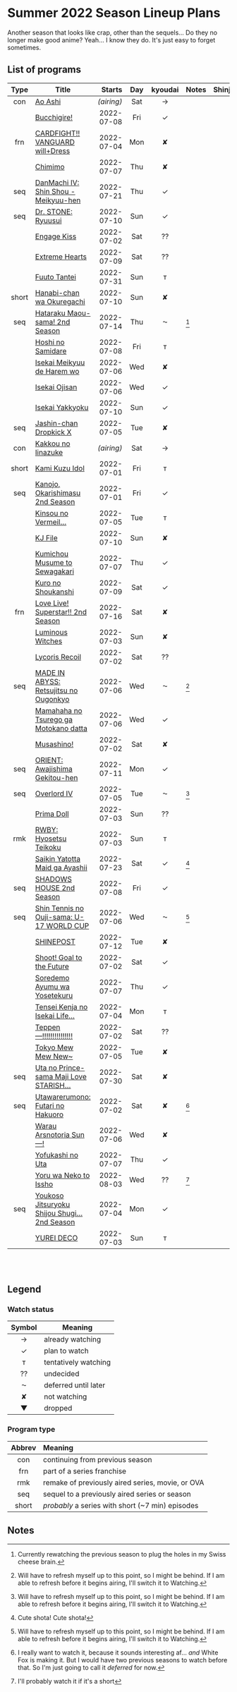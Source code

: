 <!-- -*- st-font_size: 15; st-line_numbers: true; st-gutter: true; st-rulers: [ ]; st-tab-size: 4; st-soft-tab-size: 4; st-translate_tabs_to_spaces: false; st-use_tab_stops: true; st-word_wrap: false; st-indent_subsequent_lines: true; st-highlight_gutter: true; st-highlight_line_number: true; st-draw_whitespace: all_mixed; -*- -->


# Summer 2022 Season Lineup Plans

Another season that looks like crap, other than the sequels… Do they no longer make good anime? Yeah… I know they do. It's just
easy to forget sometimes.

## List of programs

<!-- NOTE: If you wish to add notes anywhere in the table, please add them to the Notes column following your name. Use a format similar to
	the one I am using, but with your initial instead, i.e., [^s1], [^s2], etc. Then, just add them below my footnotes at the bottom,
	being sure to add a blank space between each one. -->

| Type  | Title                                                                 | Starts     | Day | kyoudai | Notes | Shinju | Notes |
| :---: | --------------------------------------------------------------------- | ---------: | :-: | :-----: | ----- | ------ | ----- |
|  con  | [Ao Ashi](https://bit.ly/3OcYkQJ)                                     | _(airing)_ | Sat |    →    |       |        |       |
|       | [Bucchigire!](https://bit.ly/3t1X4Hk)                                 | 2022-07-08 | Fri |    ✓    |       |        |       |
|  frn  | [CARDFIGHT!! VANGUARD will+Dress](https://bit.ly/3xESEsV)             | 2022-07-04 | Mon |    ✘    |       |        |       |
|       | [Chimimo](https://bit.ly/3MHvgzg)                                     | 2022-07-07 | Thu |    ✘    |       |        |       |
|  seq  | [DanMachi IV: Shin Shou - Meikyuu-hen](https://bit.ly/3xFbXCf)        | 2022-07-21 | Thu |    ✓    |       |        |       |
|  seq  | [Dr. STONE: Ryuusui](https://bit.ly/3HjXsHh)                          | 2022-07-10 | Sun |    ✓    |       |        |       |
|       | [Engage Kiss](https://bit.ly/3MHQblN)                                 | 2022-07-02 | Sat |    ⁇    |       |        |       |
|       | [Extreme Hearts](https://bit.ly/3MUqKxz)                              | 2022-07-09 | Sat |    ⁇    |       |        |       |
|       | [Fuuto Tantei](https://bit.ly/3ObnUoW)                                | 2022-07-31 | Sun |    ᴛ    |       |        |       |
| short | [Hanabi-chan wa Okuregachi](https://bit.ly/3mzOn3y)                   | 2022-07-10 | Sun |    ✘    |       |        |       |
|  seq  | [Hataraku Maou-sama! 2nd Season](https://bit.ly/3mIuQxL)              | 2022-07-14 | Thu |    ⁓    | [^k5] |        |       |
|       | [Hoshi no Samidare](https://bit.ly/3HelVhd)                           | 2022-07-08 | Fri |    ᴛ    |       |        |       |
|       | [Isekai Meikyuu de Harem wo](https://bit.ly/3mAysBU)                  | 2022-07-06 | Wed |    ✘    |       |        |       |
|       | [Isekai Ojisan](https://bit.ly/3MI3Jxz)                               | 2022-07-06 | Wed |    ✓    |       |        |       |
|       | [Isekai Yakkyoku](https://bit.ly/3NXvaoJ)                             | 2022-07-10 | Sun |    ✓    |       |        |       |
|  seq  | [Jashin-chan Dropkick X](https://bit.ly/3xE20Vz)                      | 2022-07-05 | Tue |    ✘    |       |        |       |
|  con  | [Kakkou no Iinazuke](https://bit.ly/3n8h87O)                          | _(airing)_ | Sat |    →    |       |        |       |
| short | [Kami Kuzu Idol](https://bit.ly/3NB2VMd)                              | 2022-07-01 | Fri |    ᴛ    |       |        |       |
|  seq  | [Kanojo, Okarishimasu 2nd Season](https://bit.ly/3HaxXbs)             | 2022-07-01 | Fri |    ✓    |       |        |       |
|       | [Kinsou no Vermeil…](https://bit.ly/3GwgCti)                          | 2022-07-05 | Tue |    ᴛ    |       |        |       |
|       | [KJ File](https://bit.ly/3NJJ11J)                                     | 2022-07-10 | Sun |    ✘    |       |        |       |
|       | [Kumichou Musume to Sewagakari](https://bit.ly/3mCOTxW)               | 2022-07-07 | Thu |    ✓    |       |        |       |
|       | [Kuro no Shoukanshi](https://bit.ly/3mzVIjA)                          | 2022-07-09 | Sat |    ✓    |       |        |       |
|  frn  | [Love Live! Superstar!! 2nd Season](https://bit.ly/3NJhKMG)           | 2022-07-16 | Sat |    ✘    |       |        |       |
|       | [Luminous Witches](https://bit.ly/3xGSWze)                            | 2022-07-03 | Sun |    ✘    |       |        |       |
|       | [Lycoris Recoil](https://bit.ly/3xFDqUs)                              | 2022-07-02 | Sat |    ⁇    |       |        |       |
|  seq  | [MADE IN ABYSS: Retsujitsu no Ougonkyo](https://bit.ly/3mHEEIk)       | 2022-07-06 | Wed |    ⁓    | [^k1] |        |       |
|       | [Mamahaha no Tsurego ga Motokano datta](https://bit.ly/3mHEEIk)       | 2022-07-06 | Wed |    ✓    |       |        |       |
|       | [Musashino!](https://bit.ly/3mBMNhD)                                  | 2022-07-02 | Sat |    ✘    |       |        |       |
|  seq  | [ORIENT: Awajishima Gekitou-hen](https://bit.ly/3NG7V2b)              | 2022-07-11 | Mon |    ✓    |       |        |       |
|  seq  | [Overlord IV](https://bit.ly/3mE8g9A)                                 | 2022-07-05 | Tue |    ⁓    | [^k1] |        |       |
|       | [Prima Doll](https://bit.ly/3NFB7Gl)                                  | 2022-07-03 | Sun |    ⁇    |       |        |       |
|  rmk  | [RWBY: Hyosetsu Teikoku](https://bit.ly/3He2THV)                      | 2022-07-03 | Sun |    ᴛ    |       |        |       |
|       | [Saikin Yatotta Maid ga Ayashii](https://bit.ly/3MO63TW)              | 2022-07-23 | Sat |    ✓    | [^k2] |        |       |
|  seq  | [SHADOWS HOUSE 2nd Season](https://bit.ly/3O9AHrW)                    | 2022-07-08 | Fri |    ✓    |       |        |       |
|  seq  | [Shin Tennis no Ouji-sama: U-17 WORLD CUP](https://bit.ly/3xFe3C7)    | 2022-07-06 | Wed |    ⁓    | [^k1] |        |       |
|       | [SHINEPOST](https://bit.ly/3xoPtnG)                                   | 2022-07-12 | Tue |    ✘    |       |        |       |
|       | [Shoot! Goal to the Future](https://bit.ly/3MFGBjg)                   | 2022-07-02 | Sat |    ✓    |       |        |       |
|       | [Soredemo Ayumu wa Yosetekuru](https://bit.ly/3tpH6XS)                | 2022-07-07 | Thu |    ✓    |       |        |       |
|       | [Tensei Kenja no Isekai Life…](https://bit.ly/3O9asSa)                | 2022-07-04 | Mon |    ᴛ    |       |        |       |
|       | [Teppen—!!!!!!!!!!!!!!!](https://bit.ly/3ttBkEA)                      | 2022-07-02 | Sat |    ⁇    |       |        |       |
|       | [Tokyo Mew Mew New~](https://bit.ly/3zwoFEJ)                          | 2022-07-05 | Tue |    ✘    |       |        |       |
|  seq  | [Uta no Prince-sama Maji Love STARISH…](https://bit.ly/3Ow9sru)       | 2022-07-30 | Sat |    ✘    |       |        |       |
|  seq  | [Utawarerumono: Futari no Hakuoro](https://bit.ly/3aNSu9J)            | 2022-07-02 | Sat |    ✘    | [^k3] |        |       |
|       | [Warau Arsnotoria Sun—!](https://bit.ly/3HcnL1X)                      | 2022-07-06 | Wed |    ✘    |       |        |       |
|       | [Yofukashi no Uta](https://bit.ly/3NCXufI)                            | 2022-07-07 | Thu |    ✓    |       |        |       |
|       | [Yoru wa Neko to Issho](https://bit.ly/3myqzND)                       | 2022-08-03 | Wed |    ⁇    | [^k4] |        |       |
|  seq  | [Youkoso Jitsuryoku Shijou Shugi… 2nd Season](https://bit.ly/3HavP3v) | 2022-07-04 | Mon |    ✓    |       |        |       |
|       | [YUREI DECO](https://bit.ly/39aU98E)                                  | 2022-07-03 | Sun |    ᴛ    |       |        |       |

<br />
<br />

## Legend

### Watch status
| Symbol | Meaning              |
| :----: | -------------------- |
|   →    | already watching     |
|   ✓    | plan to watch        |
|   ᴛ    | tentatively watching |
|   ⁇    | undecided            |
|   ⁓    | deferred until later |
|   ✘    | not watching         |
|   ▼    | dropped              |



### Program type
| Abbrev | Meaning                                          |
| :----: | :----------------------------------------------- |
|  con   | continuing from previous season                  |
|  frn   | part of a series franchise                       |
|  rmk   | remake of previously aired series, movie, or OVA |
|  seq   | sequel to a previously aired series or season    |
| short  | _probably_ a series with short (~7 min) episodes |


## Notes

[^k1]: Will have to refresh myself up to this point, so I might be behind. If I am able to refresh before it begins airing, I'll switch it to Watching.

[^k2]: Cute shota! Cute shota!

[^k3]: I really want to watch it, because it sounds interesting af… _and_ White Fox is making it. But I would have two previous seasons to watch before that. So I'm just going to call it _deferred_ for now.

[^k4]: I'll probably watch it if it's a short

[^k5]: Currently rewatching the previous season to plug the holes in my Swiss cheese brain.
